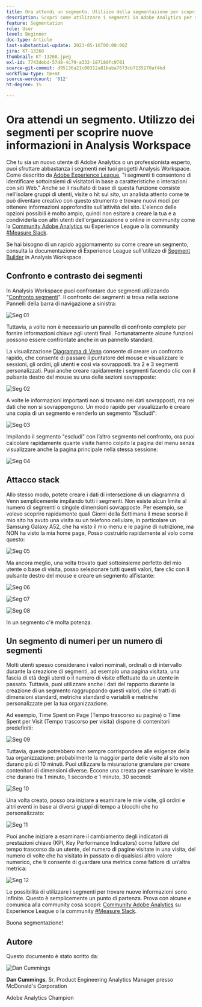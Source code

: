 ```yaml
---
title: Ora attendi un segmento. Utilizzo della segmentazione per scoprire nuove informazioni in Analysis Workspace
description: Scopri come utilizzare i segmenti in Adobe Analytics per scoprire nuove informazioni provenienti dalle visualizzazioni e dalle tabelle a forma libera di Analysis Workspace.
feature: Segmentation
role: User
level: Beginner
doc-type: Article
last-substantial-update: 2023-05-16T00:00:00Z
jira: KT-13268
thumbnail: KT-13268.jpeg
exl-id: 7743debd-57d8-4c79-a332-187180fc9701
source-git-commit: d95136a21c08312a81baba7673cb7135270af4bd
workflow-type: tm+mt
source-wordcount: '812'
ht-degree: 1%

---
```


# Ora attendi un segmento. Utilizzo dei segmenti per scoprire nuove informazioni in Analysis Workspace

Che tu sia un nuovo utente di Adobe Analytics o un professionista esperto, puoi sfruttare abbastanza i segmenti nei tuoi progetti Analysis Workspace. Come descritto da [Adobe Experience League](https://experienceleague.adobe.com/docs/analytics/components/segmentation/seg-overview.html?lang=it), &quot;i segmenti ti consentono di identificare sottoinsiemi di visitatori in base a caratteristiche o interazioni con siti Web.&quot; Anche se il risultato di base di questa funzione consiste nell’isolare gruppi di utenti, visite o hit sul sito, un analista attento come te può diventare creativo con questo strumento e trovare nuovi modi per ottenere informazioni approfondite sull’attività del sito. L&#39;elenco delle opzioni possibili è molto ampio, quindi non esitare a creare la tua e a condividerla con altri utenti dell&#39;organizzazione o online in community come la [Community Adobe Analytics](https://experienceleaguecommunities.adobe.com/t5/adobe-analytics/ct-p/adobe-analytics-community) su Experience League o la community [#Measure Slack](https://www.measure.chat/).

Se hai bisogno di un rapido aggiornamento su come creare un segmento, consulta la documentazione di Experience League sull&#39;utilizzo di [Segment Builder](https://experienceleague.adobe.com/docs/analytics/components/segmentation/segmentation-workflow/seg-build.html?lang=en) in Analysis Workspace.

## Confronto e contrasto dei segmenti

In Analysis Workspace puoi confrontare due segmenti utilizzando &quot;[Confronto segmenti](https://experienceleague.adobe.com/docs/analytics/analyze/analysis-workspace/panels/segment-comparison/segment-comparison.html?lang=it)&quot;. Il confronto dei segmenti si trova nella sezione Pannelli della barra di navigazione a sinistra:

![Seg 01](assets/seg01.png)

Tuttavia, a volte non è necessario un pannello di confronto completo per fornire informazioni chiave agli utenti finali. Fortunatamente alcune funzioni possono essere confrontate anche in un pannello standard.

La visualizzazione [Diagramma di Venn](https://experienceleague.adobe.com/docs/analytics/analyze/analysis-workspace/visualizations/venn.html?lang=it) consente di creare un confronto rapido, che consente di passare il puntatore del mouse e visualizzare le sessioni, gli ordini, gli utenti e così via sovrapposti. tra 2 e 3 segmenti personalizzati. Puoi anche creare rapidamente i segmenti facendo clic con il pulsante destro del mouse su una delle sezioni sovrapposte:

![Seg 02](assets/s02.png)

A volte le informazioni importanti non si trovano nei dati sovrapposti, ma nei dati che non si sovrappongono. Un modo rapido per visualizzarlo è creare una copia di un segmento e renderlo un segmento &quot;Escludi&quot;:

![Seg 03](assets/s03.png)

Impilando il segmento &quot;escludi&quot; con l’altro segmento nel confronto, ora puoi calcolare rapidamente quante visite hanno colpito la pagina del menu senza visualizzare anche la pagina principale nella stessa sessione:

![Seg 04](assets/s04.png)

## Attacco stack

Allo stesso modo, potete creare i dati di intersezione di un diagramma di Venn semplicemente impilando tutti i segmenti. Non esiste alcun limite al numero di segmenti o singole dimensioni sovrapposte. Per esempio, se volevo scoprire rapidamente quali Giorni della Settimana il mese scorso il mio sito ha avuto una visita su un telefono cellulare, in particolare un Samsung Galaxy A52, che ha visto il mio menu e le pagine di nutrizione, ma NON ha visto la mia home page, Posso costruirlo rapidamente al volo come questo:

![Seg 05](assets/s05.png)

Ma ancora meglio, una volta trovato quel sottoinsieme perfetto del mio utente o base di visita, posso selezionare tutti questi valori, fare clic con il pulsante destro del mouse e creare un segmento all&#39;istante:

![Seg 06](assets/s06.png)

![Seg 07](assets/s07.png)

![Seg 08](assets/s08.png)

In un segmento c&#39;è molta potenza.

## Un segmento di numeri per un numero di segmenti

Molti utenti spesso considerano i valori nominali, ordinali o di intervallo durante la creazione di segmenti, ad esempio una pagina visitata, una fascia di età degli utenti o il numero di visite effettuate da un utente in passato. Tuttavia, puoi utilizzare anche i dati del rapporto durante la creazione di un segmento raggruppando questi valori, che si tratti di dimensioni standard, metriche standard o variabili e metriche personalizzate per la tua organizzazione.

Ad esempio, Time Spent on Page (Tempo trascorso su pagina) o Time Spent per Visit (Tempo trascorso per visita) dispone di contenitori predefiniti:

![Seg 09](assets/s09.png)

Tuttavia, queste potrebbero non sempre corrispondere alle esigenze della tua organizzazione: probabilmente la maggior parte delle visite al sito non durano più di 10 minuti. Puoi utilizzare la misurazione granulare per creare contenitori di dimensioni diverse. Eccone una creata per esaminare le visite che durano tra 1 minuto, 1 secondo e 1 minuto, 30 secondi:

![Seg 10](assets/s10.png)

Una volta creato, posso ora iniziare a esaminare le mie visite, gli ordini e altri eventi in base ai diversi gruppi di tempo a blocchi che ho personalizzato:

![Seg 11](assets/s11.png)

Puoi anche iniziare a esaminare il cambiamento degli indicatori di prestazioni chiave (KPI, Key Performance Indicators) come fattore del tempo trascorso da un utente, del numero di pagine visitate in una visita, del numero di volte che ha visitato in passato o di qualsiasi altro valore numerico, che ti consente di guardare una metrica come fattore di un’altra metrica:

![Seg 12](assets/s12.png)

Le possibilità di utilizzare i segmenti per trovare nuove informazioni sono infinite. Questo è semplicemente un punto di partenza. Prova con alcune e comunica alla community cosa scopri: [Community Adobe Analytics](https://experienceleaguecommunities.adobe.com/t5/adobe-analytics/ct-p/adobe-analytics-community) su Experience League o la community [#Measure Slack](https://www.measure.chat/).

Buona segmentazione!

## Autore

Questo documento è stato scritto da:

![Dan Cummings](assets/seg13.png)

**Dan Cummings**, Sr. Product Engineering Analytics Manager presso McDonald&#39;s Corporation

Adobe Analytics Champion
